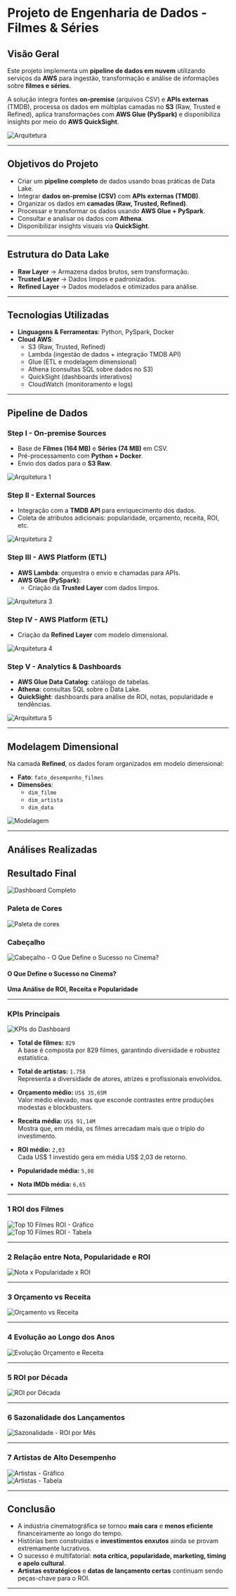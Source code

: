 #  Projeto de Engenharia de Dados - Filmes & Séries  

##  Visão Geral  
Este projeto implementa um **pipeline de dados em nuvem** utilizando serviços da **AWS** para ingestão, transformação e análise de informações sobre **filmes e séries**.  

A solução integra fontes **on-premise** (arquivos CSV) e **APIs externas** (TMDB), processa os dados em múltiplas camadas no **S3** (Raw, Trusted e Refined), aplica transformações com **AWS Glue (PySpark)** e disponibiliza insights por meio do **AWS QuickSight**.  

![Arquitetura](./imagens/Desafio-FilmesSeries-Completo.png) 

---

##  Objetivos do Projeto  
- Criar um **pipeline completo** de dados usando boas práticas de Data Lake.  
- Integrar **dados on-premise (CSV)** com **APIs externas (TMDB)**.  
- Organizar os dados em **camadas (Raw, Trusted, Refined)**.  
- Processar e transformar os dados usando **AWS Glue + PySpark**.  
- Consultar e analisar os dados com **Athena**.  
- Disponibilizar insights visuais via **QuickSight**.  


---

##  Estrutura do Data Lake  

- **Raw Layer** → Armazena dados brutos, sem transformação.  
- **Trusted Layer** → Dados limpos e padronizados.  
- **Refined Layer** → Dados modelados e otimizados para análise.  

---

##  Tecnologias Utilizadas  

- **Linguagens & Ferramentas**: Python, PySpark, Docker  
- **Cloud AWS**:  
  - S3 (Raw, Trusted, Refined)  
  - Lambda (ingestão de dados + integração TMDB API)  
  - Glue (ETL e modelagem dimensional)  
  - Athena (consultas SQL sobre dados no S3)  
  - QuickSight (dashboards interativos)  
  - CloudWatch (monitoramento e logs)


---

##  Pipeline de Dados  

###  **Step I - On-premise Sources**  
- Base de **Filmes (164 MB)** e **Séries (74 MB)** em CSV.  
- Pré-processamento com **Python + Docker**.  
- Envio dos dados para o **S3 Raw**.  

![Arquitetura 1](./imagens/Desafio-FilmesSeries-Parte1.png) 


### **Step II - External Sources**  
- Integração com a **TMDB API** para enriquecimento dos dados.  
- Coleta de atributos adicionais: popularidade, orçamento, receita, ROI, etc.

![Arquitetura 2](./imagens/Desafio-FilmesSeries-Parte2.png) 


###  **Step III - AWS Platform (ETL)**  
- **AWS Lambda**: orquestra o envio e chamadas para APIs.  
- **AWS Glue (PySpark)**:  
  - Criação da **Trusted Layer** com dados limpos. 

![Arquitetura 3](./imagens/Desafio-FilmesSéries-Parte3.png)


###  **Step IV - AWS Platform (ETL)** 
  - Criação da **Refined Layer** com modelo dimensional.

![Arquitetura 4](./imagens/Desafio-FilmesSéries-Parte4.png)

###  **Step V - Analytics & Dashboards**  
- **AWS Glue Data Catalog**: catálogo de tabelas.  
- **Athena**: consultas SQL sobre o Data Lake.  
- **QuickSight**: dashboards para análise de ROI, notas, popularidade e tendências.

![Arquitetura 5](./imagens/Desafio-FilmesSéries-Parte5.png)

---

##  Modelagem Dimensional  

Na camada **Refined**, os dados foram organizados em modelo dimensional:  

- **Fato**: `fato_desempenho_filmes`  
- **Dimensões**:  
  - `dim_filme`  
  - `dim_artista`  
  - `dim_data` 

![Modelagem](./imagens/modelo_dimensional.png) 

---

##  Análises Realizadas

##  Resultado Final
![Dashboard Completo](./imagens/Dashboard.jpg)

###  Paleta de Cores
![Paleta de cores](./imagens/paleta.png)

###  Cabeçalho
![Cabeçalho - O Que Define o Sucesso no Cinema?](./imagens/cabeçalho.png)

#### **O Que Define o Sucesso no Cinema?**  
**Uma Análise de ROI, Receita e Popularidade**

---

###  KPIs Principais
![KPIs do Dashboard](./imagens/KPIs.png)

- **Total de filmes:** `829`  
  A base é composta por 829 filmes, garantindo diversidade e robustez estatística.  

- **Total de artistas:** `1.758`  
  Representa a diversidade de atores, atrizes e profissionais envolvidos.  

- **Orçamento médio:** `US$ 35,65M`  
  Valor médio elevado, mas que esconde contrastes entre produções modestas e blockbusters.  

- **Receita média:** `US$ 91,14M`  
  Mostra que, em média, os filmes arrecadam mais que o triplo do investimento.  

- **ROI médio:** `2,03`  
  Cada US$ 1 investido gera em média US$ 2,03 de retorno.  

- **Popularidade média:** `5,08`  

- **Nota IMDb média:** `6,65`   

---

### 1️ ROI dos Filmes
![Top 10 Filmes ROI - Gráfico](./imagens/top_10_1.png)  
![Top 10 Filmes ROI - Tabela](./imagens/top_10_2.png)

---

### 2️ Relação entre Nota, Popularidade e ROI
![Nota x Popularidade x ROI](./imagens/popularidade_nota_roi.png)

---

### 3️ Orçamento vs Receita
![Orçamento vs Receita](./imagens/orcamento_receita.png)

---

### 4️ Evolução ao Longo dos Anos
![Evolução Orçamento e Receita](./imagens/investimento_anos.png)

---

### 5️ ROI por Década
![ROI por Década](./imagens/decada.png)

---

### 6️ Sazonalidade dos Lançamentos
![Sazonalidade - ROI por Mês](./imagens/mes.png)

---

### 7️ Artistas de Alto Desempenho
![Artistas - Gráfico](./imagens/top_artistas_2.png)  
![Artistas - Tabela](./imagens/top_artistas_1.png)

---

##  Conclusão

- A indústria cinematográfica se tornou **mais cara** e **menos eficiente** financeiramente ao longo do tempo.  
- Histórias bem construídas e **investimentos enxutos** ainda se provam extremamente lucrativos.  
- O sucesso é multifatorial: **nota crítica, popularidade, marketing, timing e apelo cultural**.  
- **Artistas estratégicos** e **datas de lançamento certas** continuam sendo peças-chave para o ROI.  

---